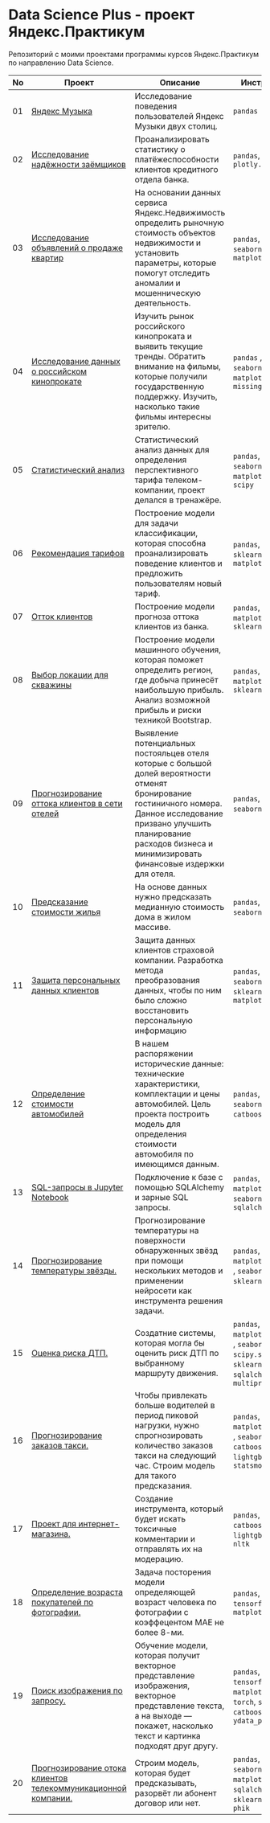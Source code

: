 # Data Science Plus - проект Яндекс.Практикум
Репозиторий с моими проектами программы курсов Яндекс.Практикум по направлению Data Science.

|No |Проект            |Описание                                      |Инструменты
|---                   |---                       |---                |---
|01|[Яндекс Музыка](https://github.com/antoniksen/yandex_practicum/blob/main/01_yandex_music/yandex_music.ipynb)           |Исследование поведения пользователей Яндекс Музыки двух столиц. | `pandas`
|02|[Исследование надёжности заёмщиков](https://github.com/antoniksen/yandex_practicum/blob/main/02_borrowers/02_borrowers.ipynb)            |Проанализировать статистику о платёжеспособности клиентов кредитного отдела банка.     | `pandas`, `seaborn`, `plotly.express`
|03|[Исследование объявлений о продаже квартир](https://github.com/antoniksen/yandex_practicum/blob/main/03_real_estate/03_real_estate.ipynb)    |На основании данных сервиса Яндекс.Недвижимость определить рыночную стоимость объектов недвижимости и установить параметры, которые помогут отследить аномалии и мошенническую деятельность.     | `pandas`, `numpy`, `seaborn`, `matplotlib`
|04|[Исследование данных о российском кинопрокате](https://github.com/antoniksen/yandex_practicum/blob/main/04_movies/04_movies.ipynb) |Изучить рынок российского кинопроката и выявить текущие тренды. Обратить внимание на фильмы, которые получили государственную поддержку. Изучить, насколько такие фильмы интересны зрителю.     | `pandas` , `numpy`, `seaborn`, `matplotlib`, `missingno`
|05|[Статистический анализ](https://github.com/antoniksen/yandex_practicum/blob/main/05_stat_analysis/05_stat_analysis.ipynb)           |Статистический анализ данных для определения перспективного тарифа телеком-компании, проект делался в тренажёре.     |`pandas`, `numpy`, `seaborn`, `matplotlib.pyplot`, `scipy`
|06   |[Рекомендация тарифов](https://github.com/antoniksen/yandex_practicum/blob/main/06_mobile_tariffs/06_mobile_tariffs.ipynb)            |Построение модели для задачи классификации, которая способна проанализировать поведение клиентов и предложить пользователям новый тариф.    |`pandas`, `numpy`, `sklearn`, `seaborn`, `matplotlib`
|07      |[Отток клиентов](https://github.com/antoniksen/yandex_practicum/blob/main/07_churn/07_churn.ipynb)           |Построение модели прогноза оттока клиентов из банка.    | `pandas`, `matplotlib`, `sklearn`
|08         |[Выбор локации для скважины](https://github.com/antoniksen/yandex_practicum/blob/main/08_oil_derrick/08_oil_derrick.ipynb)             |Построение модели машинного обучения, которая поможет определить регион, где добыча принесёт наибольшую прибыль. Анализ возможной прибыль и риски техникой Bootstrap.     |`pandas`, `numpy`, `matplotlib`, `sklearn`
|09      |[Прогнозирование оттока клиентов в сети отелей](https://github.com/antoniksen/yandex_practicum/blob/main/09_hotel/09_hotel.ipynb)           |Выявление потенциальных постояльцев отеля которые с большой долей вероятности отменят бронирование гостиничного номера. Данное исследование призвано улучшить планирование расходов бизнеса и минимизировать финансовые издержки для отеля.     | `pandas`, `numpy`, `seaborn`, `sklearn`
|10      |[Предсказание стоимости жилья](https://github.com/antoniksen/yandex_practicum/blob/main/10_Real_estate/10_real_estate.ipynb)           |На основе данных нужно предсказать медианную стоимость дома в жилом массиве.     | `pandas`, `numpy`, `seaborn`, `pyspark`
|11      |[Защита персональных данных клиентов](https://github.com/antoniksen/yandex_practicum/blob/main/11_Personal_data/11_personal_data.ipynb)           |Защита данных клиентов страховой компании. Разработка метода преобразования данных, чтобы по ним было сложно восстановить персональную информацию     | `pandas`, `numpy`, `seaborn`, `scipy`, `sklearn`, `matplotlib`
|12      |[Определение стоимости автомобилей](https://github.com/antoniksen/yandex_practicum/blob/main/12_Car_Price_Estimation/12_car_price_estimation.ipynb)           |В нашем распоряжении исторические данные: технические характеристики, комплектации и цены автомобилей. Цель проекта построить модель для определения стоимости автомобиля по имеющимся данным.    | `pandas`, `numpy`, `seaborn`, `sklearn`, `catboost`, `lightgbm`
|13      |[SQL-запросы в Jupyter Notebook](https://github.com/antoniksen/yandex_practicum/blob/main/13_sql/13_sql.ipynb)           |Подключение к базе с помощью SQLAlchemy и зарные SQL запросы.   | `pandas`, `matplotlib`, `seaborn`, `sqlalchemy`
|14      |[Прогнозирование температуры звёзды.](https://github.com/antoniksen/yandex_practicum/blob/main/14_star_temperature/14_star_temperature.ipynb)           |Прогнозирование температуры на поверхности обнаруженных звёзд при помощи нескольких методов и применении нейросети как инструмента решения задачи.   | `pandas`, `matplotlib`, `numpy `, `seaborn`, `math`, `sklearn`, `torch`
|15      |[Оценка риска ДТП.](https://github.com/antoniksen/yandex_practicum/blob/main/15_car_crash/15_car_crash.ipynb)           |Создатние системы, которая могла бы оценить риск ДТП по выбранному маршруту движения.   | `pandas`, `matplotlib`, `numpy `, `seaborn`, `scipy.stats`, `sklearn`, `sqlalchemy`, `multiprocessing`
|16      |[Прогнозирование заказов такси.](https://github.com/antoniksen/yandex_practicum/blob/main/16_taxi_order/16_taxi_order.ipynb)           |Чтобы привлекать больше водителей в период пиковой нагрузки, нужно спрогнозировать количество заказов такси на следующий час. Строим модель для такого предсказания.   | `pandas`, `matplotlib`, `numpy `, `seaborn`, `catboost`, `sklearn`, `lightgbm`, `statsmodels`
|17      |[Проект для интернет-магазина.](https://github.com/antoniksen/yandex_practicum/blob/main/17_wikishop/17_wikishop.ipynb)           | Создание инструмента, который будет искать токсичные комментарии и отправлять их на модерацию.   | `pandas`, `numpy `, `catboost`, `sklearn`, `lightgbm`, `tqdm`, `nltk`
|18      |[Определение возраста покупателей по фотографии.](https://github.com/antoniksen/yandex_practicum/blob/main/18_customers_age/18_customers_age.ipynb)           | Задача посторения модели определяющей возраст человека по фотографии с коэффецентом MAE не более 8-ми.   | `pandas`, `tensorflow`, `matplotlib`
|19      |[Поиск изображения по запросу.](https://github.com/antoniksen/yandex_practicum/blob/main/19_image_search/19_image_search.ipynb)           | Обучение модели, которая получит векторное представление изображения, векторное представление текста, а на выходе — покажет, насколько текст и картинка подходят друг другу.   | `pandas`, `numpy `, `tensorflow`, `matplotlib`, `PIL`, `torch`, `sklearn`, `catboost`, `ydata_profiling`
|20      |[Прогнозирование отока клиентов телекоммуникационной компании.](https://github.com/antoniksen/yandex_practicum/blob/main/20_telecom_churn/20_telecom_churn.ipynb)           | Строим модель, которая будет предсказывать, разорвёт ли абонент договор или нет.   | `pandas`, `numpy `, `seaborne`, `matplotlib`, `sqlalchemy`, `torch`, `sklearn`, `catboost`, `phik`
